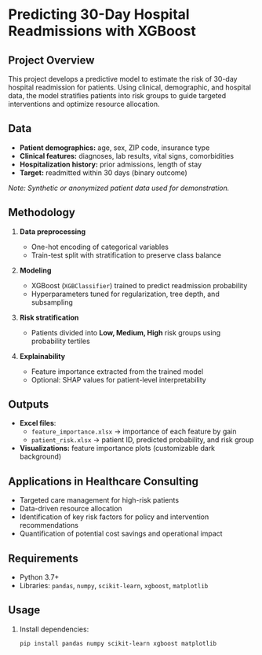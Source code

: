 # Predicting 30-Day Hospital Readmissions with XGBoost

## Project Overview
This project develops a predictive model to estimate the risk of 30-day hospital readmission for patients. Using clinical, demographic, and hospital data, the model stratifies patients into risk groups to guide targeted interventions and optimize resource allocation.

## Data
- **Patient demographics:** age, sex, ZIP code, insurance type  
- **Clinical features:** diagnoses, lab results, vital signs, comorbidities  
- **Hospitalization history:** prior admissions, length of stay  
- **Target:** readmitted within 30 days (binary outcome)  

*Note: Synthetic or anonymized patient data used for demonstration.*

## Methodology
1. **Data preprocessing**  
   - One-hot encoding of categorical variables  
   - Train-test split with stratification to preserve class balance  

2. **Modeling**  
   - XGBoost (`XGBClassifier`) trained to predict readmission probability  
   - Hyperparameters tuned for regularization, tree depth, and subsampling  

3. **Risk stratification**  
   - Patients divided into **Low, Medium, High** risk groups using probability tertiles  

4. **Explainability**  
   - Feature importance extracted from the trained model  
   - Optional: SHAP values for patient-level interpretability  

## Outputs
- **Excel files**:  
  - `feature_importance.xlsx` → importance of each feature by gain  
  - `patient_risk.xlsx` → patient ID, predicted probability, and risk group  
- **Visualizations:** feature importance plots (customizable dark background)  

## Applications in Healthcare Consulting
- Targeted care management for high-risk patients  
- Data-driven resource allocation  
- Identification of key risk factors for policy and intervention recommendations  
- Quantification of potential cost savings and operational impact  

## Requirements
- Python 3.7+  
- Libraries: `pandas`, `numpy`, `scikit-learn`, `xgboost`, `matplotlib`

## Usage
1. Install dependencies:  
   ```bash
   pip install pandas numpy scikit-learn xgboost matplotlib
